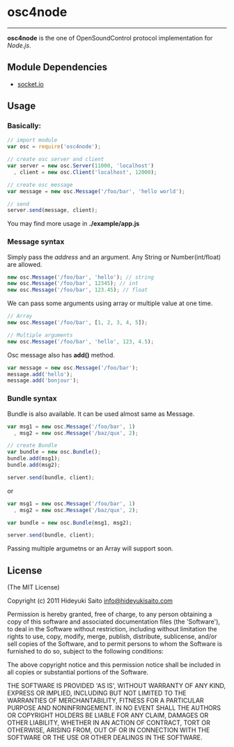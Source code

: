 osc4node
========
----------------------

__osc4node__ is the one of OpenSoundControl protocol implementation for *Node.js*.  

Module Dependencies
-------------------

-    [socket.io](https://github.com/LearnBoost/Socket.IO)  
  
Usage
-----
### Basically:
```javascript
// import module
var osc = require('osc4node');

// create osc server and client
var server = new osc.Server(11000, 'localhost')
  , client = new osc.Client('localhost', 12000);

// create osc message
var message = new osc.Message('/foo/bar', 'hello world');

// send
server.send(message, client);
```

You may find more usage in **./example/app.js**

### Message syntax

Simply pass the *address* and an argument.
Any String or Number(int/float) are allowed.

```javascript 
new osc.Message('/foo/bar', 'hello'); // string
new osc.Message('/foo/bar', 12345); // int
new osc.Message('/foo/bar', 123.45); // float

```

We can pass some arguments using array or multiple value at one time.

```javascript
// Array
new osc.Message('/foo/bar', [1, 2, 3, 4, 5]);

// Multiple arguments
new osc.Message('/foo/bar', 'hello', 123, 4.5);
```

Osc message also has __add()__ method.
```javascript
var message = new osc.Message('/foo/bar');
message.add('hello');
message.add('bonjour');
```

### Bundle syntax

Bundle is also available.
It can be used almost same as Message.

```javascript
var msg1 = new osc.Message('/foo/bar', 1)
  , msg2 = new osc.Message('/baz/qux', 2);

// create Bundle
var bundle = new osc.Bundle();
bundle.add(msg1);
bundle.add(msg2);

server.send(bundle, client);
```

or


```javascript
var msg1 = new osc.Message('/foo/bar', 1)
  , msg2 = new osc.Message('/baz/qux', 2);

var bundle = new osc.Bundle(msg1, msg2);

server.send(bundle, client);
```

Passing multiple argumetns or an Array will support soon.

License
-------

(The MIT License)

Copyright (c) 2011 Hideyuki Saito <info@hideyukisaito.com>

Permission is hereby granted, free of charge, to any person obtaining a copy of this software and associated documentation files (the 'Software'), to deal in the Software without restriction, including without limitation the rights to use, copy, modify, merge, publish, distribute, sublicense, and/or sell copies of the Software, and to permit persons to whom the Software is furnished to do so, subject to the following conditions:

The above copyright notice and this permission notice shall be included in all copies or substantial portions of the Software.

THE SOFTWARE IS PROVIDED 'AS IS', WITHOUT WARRANTY OF ANY KIND, EXPRESS OR IMPLIED, INCLUDING BUT NOT LIMITED TO THE WARRANTIES OF MERCHANTABILITY, FITNESS FOR A PARTICULAR PURPOSE AND NONINFRINGEMENT. IN NO EVENT SHALL THE AUTHORS OR COPYRIGHT HOLDERS BE LIABLE FOR ANY CLAIM, DAMAGES OR OTHER LIABILITY, WHETHER IN AN ACTION OF CONTRACT, TORT OR OTHERWISE, ARISING FROM, OUT OF OR IN CONNECTION WITH THE SOFTWARE OR THE USE OR OTHER DEALINGS IN THE SOFTWARE.